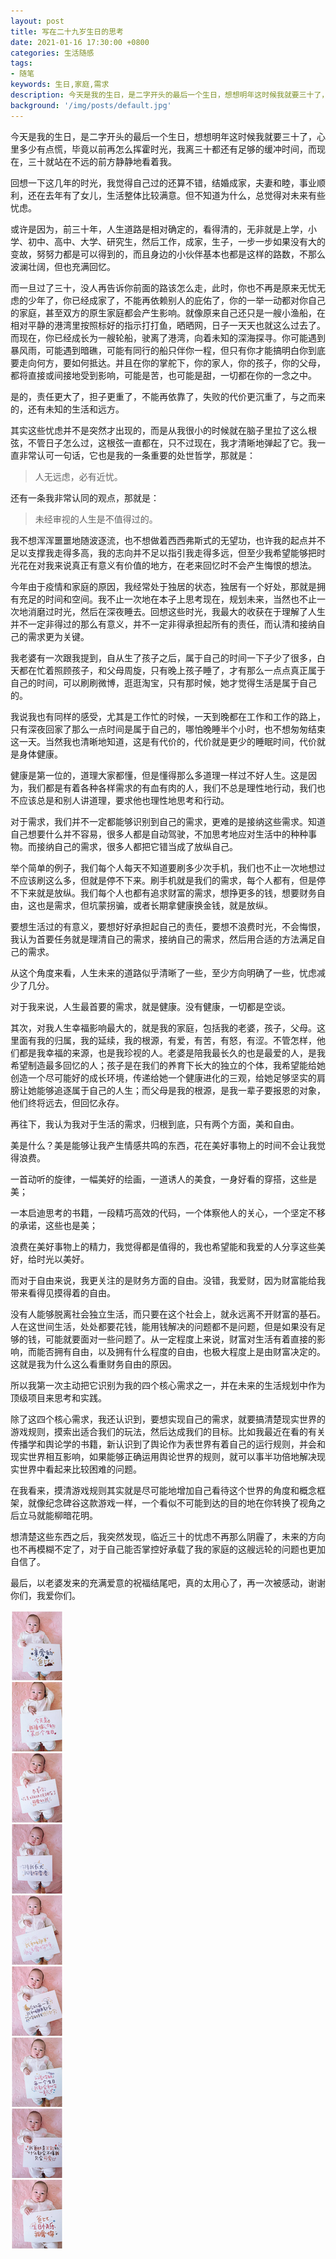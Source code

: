 ```yaml
---
layout: post
title: 写在二十九岁生日的思考
date: 2021-01-16 17:30:00 +0800
categories: 生活随感
tags:
- 随笔
keywords: 生日,家庭,需求
description: 今天是我的生日，是二字开头的最后一个生日，想想明年这时候我就要三十了，心里多少有点慌。
background: '/img/posts/default.jpg'
---
```


今天是我的生日，是二字开头的最后一个生日，想想明年这时候我就要三十了，心里多少有点慌，毕竟以前再怎么挥霍时光，我离三十都还有足够的缓冲时间，而现在，三十就站在不远的前方静静地看着我。

回想一下这几年的时光，我觉得自己过的还算不错，结婚成家，夫妻和睦，事业顺利，还在去年有了女儿，生活整体比较满意。但不知道为什么，总觉得对未来有些忧虑。

或许是因为，前三十年，人生道路是相对确定的，看得清的，无非就是上学，小学、初中、高中、大学、研究生，然后工作，成家，生子，一步一步如果没有大的变故，努努力都是可以得到的，而且身边的小伙伴基本也都是这样的路数，不那么波澜壮阔，但也充满回忆。

而一旦过了三十，没人再告诉你前面的路该怎么走，此时，你也不再是原来无忧无虑的少年了，你已经成家了，不能再依赖别人的庇佑了，你的一举一动都对你自己的家庭，甚至双方的原生家庭都会产生影响。就像原来自己还只是一艘小渔船，在相对平静的港湾里按照标好的指示打打鱼，晒晒网，日子一天天也就这么过去了。而现在，你已经成长为一艘轮船，驶离了港湾，向着未知的深海探寻。你可能遇到暴风雨，可能遇到暗礁，可能有同行的船只伴你一程，但只有你才能搞明白你到底要走向何方，要如何抵达。并且在你的掌舵下，你的家人，你的孩子，你的父母，都将直接或间接地受到影响，可能是苦，也可能是甜，一切都在你的一念之中。

是的，责任更大了，担子更重了，不能再依靠了，失败的代价更沉重了，与之而来的，还有未知的生活和远方。

其实这些忧虑并不是突然才出现的，而是从我很小的时候就在脑子里拉了这么根弦，不管日子怎么过，这根弦一直都在，只不过现在，我才清晰地弹起了它。我一直非常认可一句话，它也是我的一条重要的处世哲学，那就是：

> 人无远虑，必有近忧。

还有一条我非常认同的观点，那就是：

> 未经审视的人生是不值得过的。

我不想浑浑噩噩地随波逐流，也不想做着西西弗斯式的无望功，也许我的起点并不足以支撑我走得多高，我的志向并不足以指引我走得多远，但至少我希望能够把时光花在对我来说真正有意义有价值的地方，在老来回忆时不会产生悔恨的想法。

今年由于疫情和家庭的原因，我经常处于独居的状态，独居有一个好处，那就是拥有充足的时间和空间。我不止一次地在本子上思考现在，规划未来，当然也不止一次地消磨过时光，然后在深夜睡去。回想这些时光，我最大的收获在于理解了人生并不一定非得过的那么有意义，并不一定非得承担起所有的责任，而认清和接纳自己的需求更为关键。

我老婆有一次跟我提到，自从生了孩子之后，属于自己的时间一下子少了很多，白天都在忙着照顾孩子，和父母周旋，只有晚上孩子睡了，才有那么一点点真正属于自己的时间，可以刷刷微博，逛逛淘宝，只有那时候，她才觉得生活是属于自己的。

我说我也有同样的感受，尤其是工作忙的时候，一天到晚都在工作和工作的路上，只有深夜回家了那么一点时间是属于自己的，哪怕晚睡半个小时，也不想匆匆结束这一天。当然我也清晰地知道，这是有代价的，代价就是更少的睡眠时间，代价就是身体健康。

健康是第一位的，道理大家都懂，但是懂得那么多道理一样过不好人生。这是因为，我们都是有着各种各样需求的有血有肉的人，我们不总是理性地行动，我们也不应该总是和别人讲道理，要求他也理性地思考和行动。

对于需求，我们并不一定都能够识别到自己的需求，更难的是接纳这些需求。知道自己想要什么并不容易，很多人都是自动驾驶，不加思考地应对生活中的种种事物。而接纳自己的需求，很多人都把它错当成了放纵自己。

举个简单的例子，我们每个人每天不知道要刷多少次手机，我们也不止一次地想过不应该刷这么多，但就是停不下来。刷手机就是我们的需求，每个人都有，但是停不下来就是放纵。我们每个人也都有追求财富的需求，想挣更多的钱，想要财务自由，这也是需求，但坑蒙拐骗，或者长期拿健康换金钱，就是放纵。

要想生活过的有意义，要想好好承担起自己的责任，要想不浪费时光，不会悔恨，我认为首要任务就是理清自己的需求，接纳自己的需求，然后用合适的方法满足自己的需求。

从这个角度来看，人生未来的道路似乎清晰了一些，至少方向明确了一些，忧虑减少了几分。

对于我来说，人生最首要的需求，就是健康。没有健康，一切都是空谈。

其次，对我人生幸福影响最大的，就是我的家庭，包括我的老婆，孩子，父母。这里面有我的归属，我的延续，我的根源，有爱，有苦，有怒，有涩。不管怎样，他们都是我幸福的来源，也是我珍视的人。老婆是陪我最长久的也是最爱的人，是我希望制造最多回忆的人；孩子是在我们的养育下长大的独立的个体，我希望能给她创造一个尽可能好的成长环境，传递给她一个健康进化的三观，给她足够坚实的肩膀让她能够追逐属于自己的人生；而父母是我的根源，是我一辈子要报恩的对象，他们终将远去，但回忆永存。

再往下，我认为我对于生活的需求，归根到底，只有两个方面，美和自由。

美是什么？美是能够让我产生情感共鸣的东西，花在美好事物上的时间不会让我觉得浪费。

一首动听的旋律，一幅美好的绘画，一道诱人的美食，一身好看的穿搭，这些是美；

一本启迪思考的书籍，一段精巧高效的代码，一个体察他人的关心，一个坚定不移的承诺，这些也是美；

浪费在美好事物上的精力，我觉得都是值得的，我也希望能和我爱的人分享这些美好，给时光以美好。

而对于自由来说，我更关注的是财务方面的自由。没错，我爱财，因为财富能给我带来看得见摸得着的自由。

没有人能够脱离社会独立生活，而只要在这个社会上，就永远离不开财富的基石。人在这世间生活，处处都要花钱，能用钱解决的问题都不是问题，但是如果没有足够的钱，可能就要面对一些问题了。从一定程度上来说，财富对生活有着直接的影响，而能否拥有自由，以及拥有什么程度的自由，也极大程度上是由财富决定的。这就是我为什么这么看重财务自由的原因。

所以我第一次主动把它识别为我的四个核心需求之一，并在未来的生活规划中作为顶级项目来思考和实践。

除了这四个核心需求，我还认识到，要想实现自己的需求，就要搞清楚现实世界的游戏规则，摸索出适合我们的玩法，然后达成我们的目标。比如我最近在看的有关传播学和舆论学的书籍，新认识到了舆论作为表世界有着自己的运行规则，并会和现实世界相互影响，如果能够正确运用舆论世界的规则，就可以事半功倍地解决现实世界中看起来比较困难的问题。

在我看来，摸清游戏规则其实就是尽可能地增加自己看待这个世界的角度和概念框架，就像纪念碑谷这款游戏一样，一个看似不可能到达的目的地在你转换了视角之后立马就能柳暗花明。

想清楚这些东西之后，我突然发现，临近三十的忧虑不再那么阴霾了，未来的方向也不再模糊不定了，对于自己能否掌控好承载了我的家庭的这艘远轮的问题也更加自信了。

最后，以老婆发来的充满爱意的祝福结尾吧，真的太用心了，再一次被感动，谢谢你们，我爱你们。

![阿不不](/img/posts/2021-01-16-post-img.jpg)

